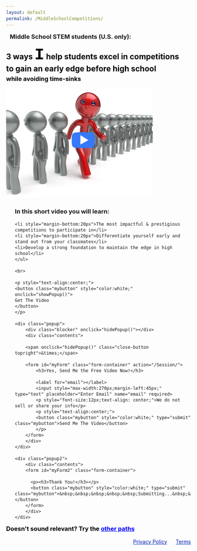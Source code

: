 ```yaml
---
layout: default
permalink: /MiddleSchoolCompetitions/
---
```

<sectionpd>
<h3 style="margin:10px;">Middle School STEM students (U.S. only):</h3>

<h2 style="margin-top:15px;margin-bottom:0px;color:black">3 ways <div style="display:inline;font-family:Courier New;font-size:44px;"><b>I</b></div> help  students excel in competitions<br>to gain an early edge before high school</h2> 
<h3 style="margin-top:5px;color:black">while avoiding time-sinks</h3>

  <!-- src="/images/VideoIntro.png"  -->
  <img class="sectionpdPicture sectionpdLeft myimg" style="width: 400px;" 
   src="/images/StandOut.png" alt="IntroVideo" onclick="showPopup()">
  <div class="sectionpdContent sectionpdRight">
    <ul class="yes"><h3>In this short video you will learn:</h3>
    
    <li style="margin-bottom:20px">The most impactful & prestigious competitions to participate in</li>
    <li style="margin-bottom:20px">Differentiate yourself early and stand out from your classmates</li>
    <li>Develop a strong foundation to maintain the edge in high school</li>
    </ul>

    <br>

    <p style="text-align:center;">
    <button class="mybutton" style="color:white;" onclick="showPopup()">
    Get The Video
    </button>
    </p>

    <div class="popup">
        <div class="blocker" onclick="hidePopup()"></div>
        <div class="contents">

        <span onclick="hidePopup()" class="close-button topright">&times;</span>

        <form id="myForm" class="form-container" action="/Session/">
            <h3>Yes, Send Me the Free Video Now!</h3>

            <label for="email"></label>
            <input style="max-width:270px;margin-left:45px;" type="text" placeholder="Enter Email" name="email" required>
            <p style="font-size:12px;text-align: center;">We do not sell or share your info</p>
            <p style="text-align:center;">
            <button class="mybutton" style="color:white;" type="submit" class="mybutton">Send Me The Video</button>
            </p>
        </form>
        </div>
    </div>

    <div class="popup2">
        <div class="contents">
        <form id="myForm2" class="form-container">

          <p><h3>Thank You!</h3></p>
          <button class="mybutton" style="color:white;" type="submit" class="mybutton">&nbsp;&nbsp;&nbsp;&nbsp;&nbsp;Submitting...&nbsp;&nbsp;&nbsp;&nbsp;&nbsp;</button>
        </form>
        </div>
    </div>

  </div>
</sectionpd>

<sectionpd>
    <h3 style="margin-top:0px;color:black">Doesn't sound relevant? Try the <a style="color:blue" href="/YourJourney2">other paths</a></h3>
</sectionpd>

<script>
const popup = document.querySelector('.popup');
const popup2 = document.querySelector('.popup2');

function showPopup() {
  popup.classList.add('open');
}
function hidePopup() {
  popup.classList.remove('open');
}

function showPopup2() {
  popup2.classList.add('open');
}

<!-- Google form:
https://medium.com/@dmccoy/how-to-submit-an-html-form-to-google-sheets-without-google-forms-b833952cc175 -->

var $form = $('form#myForm')
const url = 'https://script.google.com/macros/s/AKfycbxqG2lS_HAa1swJ31Xl3F912tJXzk26s0ASB5pwA2IikNo-ojSIF1hC74n88MUHPiZ8/exec'

$("#myForm").submit (function() { 
  showPopup2();
  $.ajax({
    url: url,
    method: "GET",
    dataType: "json",
    data: $form.serializeJSON(),
    async:false
  });
  
  /* .done(alert("Thank you!\n")); */

  document.getElementById("myForm").reset(); 
});

</script>

<div class="license" style="float:right">
<a href="/Privacy" target="_blank" style="color: #0821af;">Privacy Policy</a>
&nbsp;&nbsp;&nbsp;&nbsp;
<a href="/Terms" target="_blank" style="color: #0821af;">Terms</a>
<br>
<br>
</div>
